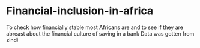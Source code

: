 # Financial-inclusion-in-africa
To check how financially stable most Africans are and to see if they are abreast about the financial culture of saving in a bank
Data was gotten from zindi
